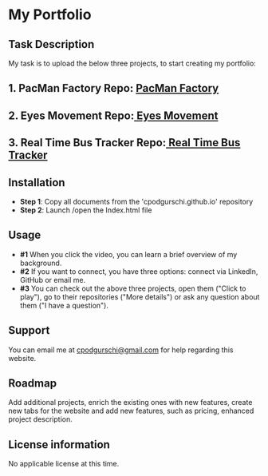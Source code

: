# My Portfolio

## Task Description

My task is to upload the below three projects, to start creating my portfolio:

## 1. PacMan Factory Repo: <a href="https://cpodgurschi.github.io/pacmanfactory/README.md/"> PacMan Factory </a>
## 2. Eyes Movement Repo:<a href="https://cpodgurschi.github.io/eyes/README.md/"> Eyes Movement </a>
## 3. Real Time Bus Tracker Repo:<a href="https://cpodgurschi.github.io/realtimebustracker/README.md/"> Real Time Bus Tracker </a>

## Installation

* **Step 1**: Copy all documents from the 'cpodgurschi.github.io' repository
* **Step 2**: Launch /open the Index.html file

 ## Usage

* **#1** When you click the video, you can learn a brief overview of my background.
* **#2** If you want to connect, you have three options: connect via LinkedIn, GitHub or email me.
* **#3** You can check out the above three projects, open them ("Click to play"), go to their repositories ("More details") or ask any question about them ("I have a question").

## Support

You can email me at cpodgurschi@gmail.com for help regarding this website. 

## Roadmap

Add additional projects, enrich the existing ones with new features, create new tabs for the website and add new features, such as pricing, enhanced project description.

## License information
No applicable license at this time. 

